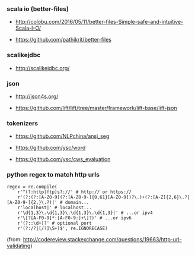 ### scala io (better-files)

* http://colobu.com/2016/05/11/better-files-Simple-safe-and-intuitive-Scala-I-O/

* https://github.com/pathikrit/better-files

### scalikejdbc

* http://scalikejdbc.org/

### json

* http://json4s.org/

* https://github.com/lift/lift/tree/master/framework/lift-base/lift-json

### tokenizers

* https://github.com/NLPchina/ansj_seg

* https://github.com/ysc/word

* https://github.com/ysc/cws_evaluation

### python regex to match http urls 

```
regex = re.compile(
    r'^(?:http|ftp)s?://' # http:// or https://
    r'(?:(?:[A-Z0-9](?:[A-Z0-9-]{0,61}[A-Z0-9])?\.)+(?:[A-Z]{2,6}\.?|[A-Z0-9-]{2,}\.?)|' # domain...
    r'localhost|' # localhost...
    r'\d{1,3}\.\d{1,3}\.\d{1,3}\.\d{1,3}|' # ...or ipv4
    r'\[?[A-F0-9]*:[A-F0-9:]+\]?)' # ...or ipv6
    r'(?::\d+)?' # optional port
    r'(?:/?|[/?]\S+)$', re.IGNORECASE)
 ```
(from: http://codereview.stackexchange.com/questions/19663/http-url-validating)
